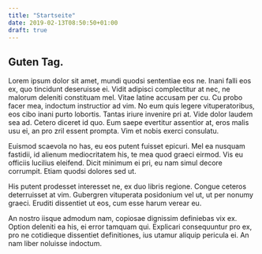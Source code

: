 ```yaml
---
title: "Startseite"
date: 2019-02-13T08:50:50+01:00
draft: true
---
```


## Guten Tag.



Lorem ipsum dolor sit amet, mundi quodsi sententiae eos ne. Inani falli eos ex, quo tincidunt deseruisse ei. Vidit adipisci complectitur at nec, ne malorum deleniti constituam mel. Vitae latine accusam per cu. Cu probo facer mea, indoctum instructior ad vim. No eum quis legere vituperatoribus, eos cibo inani purto lobortis. Tantas iriure invenire pri at. Vide dolor laudem sea ad. Cetero diceret id quo. Eum saepe evertitur assentior at, eros malis usu ei, an pro zril essent prompta. Vim et nobis exerci consulatu.

Euismod scaevola no has, eu eos putent fuisset epicuri. Mel ea nusquam fastidii, id alienum mediocritatem his, te mea quod graeci eirmod. Vis eu officiis lucilius eleifend. Dicit minimum ei pri, eu nam simul decore corrumpit. Etiam quodsi dolores sed ut.

His putent prodesset interesset ne, ex duo libris regione. Congue ceteros deterruisset at vim. Gubergren vituperata posidonium vel ut, ut per nonumy graeci. Eruditi dissentiet ut eos, cum esse harum verear eu.

An nostro iisque admodum nam, copiosae dignissim definiebas vix ex. Option deleniti ea his, ei error tamquam qui. Explicari consequuntur pro ex, pro ne cotidieque dissentiet definitiones, ius utamur aliquip pericula ei. An nam liber noluisse indoctum.
